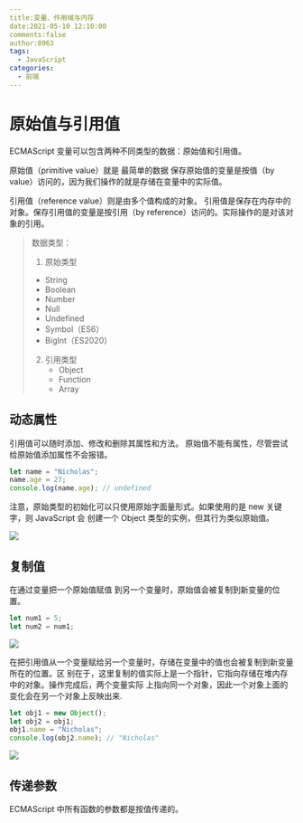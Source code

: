 ```yaml
---
title:变量、作用域与内存
date:2021-05-10 12:10:00
comments:false
author:8963
tags:
  - JavaScript
categories:
  - 前端
---
```




# 原始值与引用值

ECMAScript 变量可以包含两种不同类型的数据：原始值和引用值。

原始值（primitive value）就是 最简单的数据
保存原始值的变量是按值（by value）访问的，因为我们操作的就是存储在变量中的实际值。

引用值（reference value）则是由多个值构成的对象。
引用值是保存在内存中的对象。保存引用值的变量是按引用（by reference）访问的。实际操作的是对该对象的引用。

>数据类型：
>1. 原始类型
>	- String
>	- Boolean
>	- Number
>	- Null
>	- Undefined
>	- Symbol（ES6）
>	- BigInt（ES2020）
>2. 引用类型
>	 - Object
>	 - Function
>	 - Array

## 动态属性

引用值可以随时添加、修改和删除其属性和方法。
原始值不能有属性，尽管尝试给原始值添加属性不会报错。

```javascript
let name = "Nicholas"; 
name.age = 27; 
console.log(name.age); // undefined
```

注意，原始类型的初始化可以只使用原始字面量形式。如果使用的是 new 关键字，则 JavaScript 会 创建一个 Object 类型的实例，但其行为类似原始值。

![](https://cdn.jsdelivr.net/gh/K8963/Imageshack@main/blog/202209070938401.png)

## 复制值

在通过变量把一个原始值赋值 到另一个变量时，原始值会被复制到新变量的位置。

```javascript
let num1 = 5; 
let num2 = num1;
```

![](https://cdn.jsdelivr.net/gh/K8963/Imageshack@main/blog/202209070925039.png)

在把引用值从一个变量赋给另一个变量时，存储在变量中的值也会被复制到新变量所在的位置。区 别在于，这里复制的值实际上是一个指针，它指向存储在堆内存中的对象。操作完成后，两个变量实际 上指向同一个对象，因此一个对象上面的变化会在另一个对象上反映出来.

```javascript
let obj1 = new Object(); 
let obj2 = obj1; 
obj1.name = "Nicholas"; 
console.log(obj2.name); // "Nicholas"
```

![](https://cdn.jsdelivr.net/gh/K8963/Imageshack@main/blog/202209070926924.png)

## 传递参数

ECMAScript 中所有函数的参数都是按值传递的。